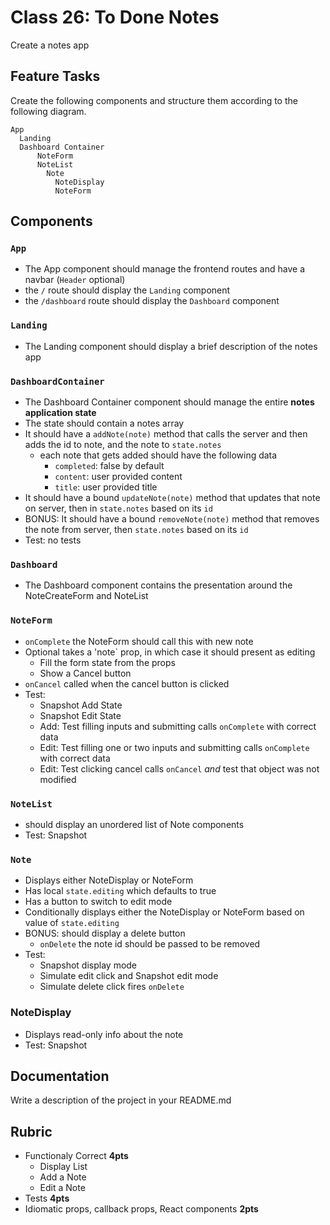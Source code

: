 Class 26: To Done Notes
===

Create a notes app
 
## Feature Tasks 

Create the following components and structure them according to the following diagram.  

``` 
App
  Landing
  Dashboard Container
      NoteForm
      NoteList
        Note
          NoteDisplay
          NoteForm
```

## Components

### `App`

* The App component should manage the frontend routes and have a navbar (`Header` optional)
* the `/` route should display the `Landing` component
* the `/dashboard` route should display the `Dashboard` component

### `Landing`

* The Landing component should display a brief description of the notes app

### `DashboardContainer` 

* The Dashboard Container component should manage the entire **notes application state**
* The state should contain a notes array
* It should have a `addNote(note)` method that calls the server and then adds the id to note, and the note to `state.notes`
  * each note that gets added should have the following data
    * `completed`: false by default
    * `content`: user provided content
    * `title`: user provided title
* It should have a bound `updateNote(note)` method that updates that note on server, then in `state.notes` based on its `id`
* BONUS: It should have a bound `removeNote(note)` method that removes the note from server, then `state.notes` based on its `id`
* Test: no tests

### `Dashboard`

* The Dashboard component contains the presentation around the NoteCreateForm and NoteList

### `NoteForm`

* `onComplete` the NoteForm should call this with new note
* Optional takes a 'note` prop, in which case it should present as editing
    * Fill the form state from the props
    * Show a Cancel button
* `onCancel` called when the cancel button is clicked
* Test:
    * Snapshot Add State
    * Snapshot Edit State
    * Add: Test filling inputs and submitting calls `onComplete` with correct data
    * Edit: Test filling one or two inputs and submitting calls `onComplete` with correct data
    * Edit: Test clicking cancel calls `onCancel` _and_ test that object was not modified

### `NoteList` 

* should display an unordered list of Note components
* Test: Snapshot

### `Note`

* Displays either NoteDisplay or NoteForm
* Has local `state.editing` which defaults to true
* Has a button to switch to edit mode
* Conditionally displays either the NoteDisplay or NoteForm based on value of `state.editing`
* BONUS: should display a delete button
    * `onDelete` the note id should be passed to be removed
* Test:
    * Snapshot display mode
    * Simulate edit click and Snapshot edit mode
    * Simulate delete click fires `onDelete`
  
### NoteDisplay

* Displays read-only info about the note
* Test: Snapshot

## Documentation

Write a description of the project in your README.md

## Rubric

* Functionaly Correct **4pts**
    * Display List 
    * Add a Note
    * Edit a Note
* Tests **4pts**
* Idiomatic props, callback props, React components **2pts**


